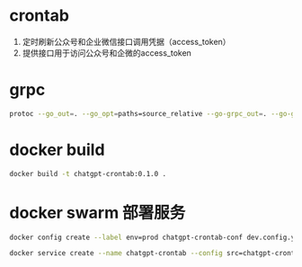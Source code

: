 # crontab 
1. 定时刷新公众号和企业微信接口调用凭据（access_token）
2. 提供接口用于访问公众号和企微的access_token

# grpc
```bash
protoc --go_out=. --go_opt=paths=source_relative --go-grpc_out=. --go-grpc_opt=paths=source_relative ./proto/token.proto
```

# docker build
```bash
docker build -t chatgpt-crontab:0.1.0 .
```

# docker swarm 部署服务
```bash
docker config create --label env=prod chatgpt-crontab-conf dev.config.yaml

docker service create --name chatgpt-crontab --config src=chatgpt-crontab-conf,target=/app/config.yaml -p 50056:50056 --replicas 1 --limit-cpu 0.3 --update-parallelism=2 134.175.250.62:5000/chatgpt-crontab:0.1.1
```